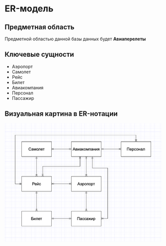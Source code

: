 # ER-модель

## Предметная область

Предметной областью данной базы данных будет **Авиаперелеты**

## Ключевые сущности

- Аэропорт
- Самолет
- Рейс
- Билет
- Авиакомпания
- Персонал
- Пассажир

## Визуальная картина в ER-нотации

![ER-model](images/er-model.png)